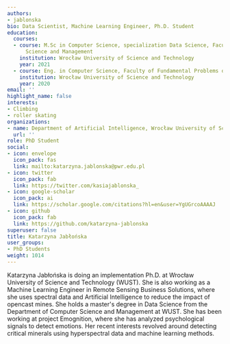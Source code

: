 ```yaml
---
authors:
- jablonska
bio: Data Scientist, Machine Learning Engineer, Ph.D. Student
education:
  courses:
  - course: M.Sc in Computer Science, specialization Data Science, Faculty of Computer
      Science and Management
    institution: Wrocław University of Science and Technology
    year: 2021
  - course: Eng. in Computer Science, Faculty of Fundamental Problems of Technology
    institution: Wrocław University of Science and Technology
    year: 2020
email: ''
highlight_name: false
interests:
- Climbing
- roller skating
organizations:
- name: Department of Artificial Intelligence, Wrocław University of Science and Technology
  url: ''
role: PhD Student
social:
- icon: envelope
  icon_pack: fas
  link: mailto:katarzyna.jablonska@pwr.edu.pl
- icon: twitter
  icon_pack: fab
  link: https://twitter.com/kasiajablonska_
- icon: google-scholar
  icon_pack: ai
  link: https://scholar.google.com/citations?hl=en&user=YgUGrcoAAAAJ
- icon: github
  icon_pack: fab
  link: https://github.com/katarzyna-jablonska
superuser: false
title: Katarzyna Jabłońska
user_groups:
- PhD Students
weight: 1014
---
```

Katarzyna Jabłońska is doing an implementation Ph.D. at Wrocław University of Science and Technology (WUST). She is also working as a Machine Learning Engineer in Remote Sensing Business Solutions, where she uses spectral data and Artificial Intelligence to reduce the impact of opencast mines. She holds a master's degree in Data Science from the Department of Computer Science and Management at WUST. She has been working at project Emognition, where she has analyzed psychological signals to detect emotions. Her recent interests revolved around detecting critical minerals using hyperspectral data and machine learning methods.